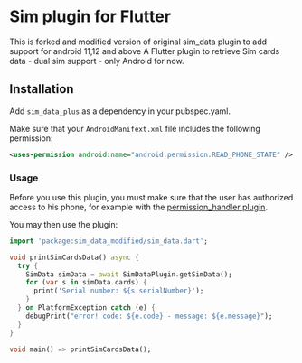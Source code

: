 # Sim plugin for Flutter

This is forked and modified version of original sim_data plugin to add support for android 11,12 and above
A Flutter plugin to retrieve Sim cards data - dual sim support - only Android for now.

## Installation

Add `sim_data_plus` as a dependency in your pubspec.yaml.

Make sure that your `AndroidManifext.xml` file includes the following permission:
```xml
<uses-permission android:name="android.permission.READ_PHONE_STATE" />
```

### Usage

Before you use this plugin, you must make sure that the user has authorized access to his phone, for example with the [permission_handler plugin](https://pub.dev/packages/permission_handler).

You may then use the plugin:
``` dart
import 'package:sim_data_modified/sim_data.dart';

void printSimCardsData() async {
  try {
    SimData simData = await SimDataPlugin.getSimData();
    for (var s in simData.cards) {
      print('Serial number: ${s.serialNumber}');
    }
  } on PlatformException catch (e) {
    debugPrint("error! code: ${e.code} - message: ${e.message}");
  }
}

void main() => printSimCardsData();
```